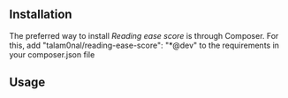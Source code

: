 Installation
-------

The preferred way to install *Reading ease score* is through Composer. For this, add "talam0nal/reading-ease-score": "*@dev" to the requirements in your composer.json file

Usage
-------

```php



```
